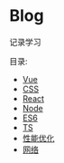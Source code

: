 # Blog

记录学习

目录:

- [Vue](./Vue/readme.md)
- [CSS](./Vue/readme.md)
- [React](./Vue/readme.md)
- [Node](./Vue/readme.md)
- [ES6](./Vue/readme.md)
- [TS](./Vue/readme.md)
- [性能优化](./Vue/readme.md)
- [网络](./Vue/readme.md)
